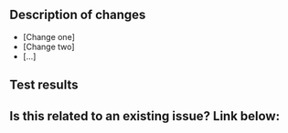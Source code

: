 ## Description of changes

  - [Change one]
  - [Change two]
  - [...]

## Test results

## Is this related to an existing issue? Link below:

